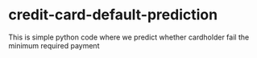 # credit-card-default-prediction
This is simple python code where we predict whether cardholder fail the minimum required payment
